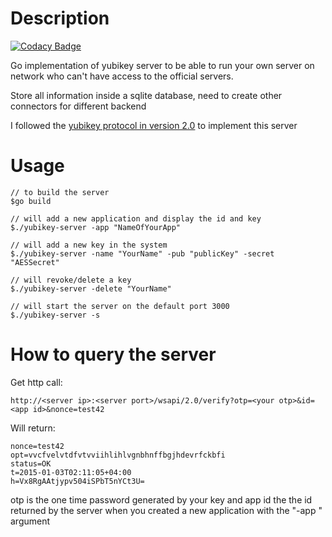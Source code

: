 # Description

[![Codacy Badge](https://api.codacy.com/project/badge/Grade/8a35c3cfc6e14db99369bcbbb887220d)](https://www.codacy.com/app/stumpyfr/yubikey-server?utm_source=github.com&utm_medium=referral&utm_content=stumpyfr/yubikey-server&utm_campaign=badger)

Go implementation of yubikey server to be able to run your own server on network who can't have access to the official servers.

Store all information inside a sqlite database, need to create other connectors for different backend

I followed the [yubikey protocol in version 2.0](https://developers.yubico.com/yubikey-val/Validation_Protocol_V2.0.html) to implement this server

# Usage

    // to build the server
    $go build 
    
    // will add a new application and display the id and key
    $./yubikey-server -app "NameOfYourApp"
    
    // will add a new key in the system
    $./yubikey-server -name "YourName" -pub "publicKey" -secret "AESSecret"
    
    // will revoke/delete a key 
    $./yubikey-server -delete "YourName" 
    
    // will start the server on the default port 3000
    $./yubikey-server -s
    
# How to query the server
Get http call:

    http://<server ip>:<server port>/wsapi/2.0/verify?otp=<your otp>&id=<app id>&nonce=test42

Will return: 

    nonce=test42
    opt=vvcfvelvtdfvtvviihlihlvgnbhnffbgjhdevrfckbfi
    status=OK
    t=2015-01-03T02:11:05+04:00
    h=Vx8RgAAtjypv504iSPbT5nYCt3U=

otp is the one time password generated by your key and app id the the id returned by the server when you created a new application with the "-app <name>" argument
